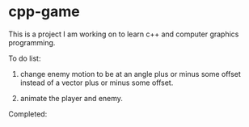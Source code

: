 # cpp-game

This is a project I am working on to learn c++ and computer graphics programming.

To do list:

1. change enemy motion to be at an angle plus or minus some offset instead of a vector plus or minus some offset.
<!-- 
    -something like plus or minus 10 degrees
    -does not need to be updated every time
 -->
2. animate the player and enemy.







Completed:

